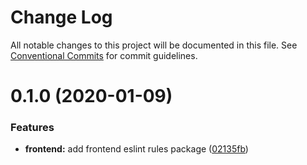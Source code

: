# Change Log

All notable changes to this project will be documented in this file.
See [Conventional Commits](https://conventionalcommits.org) for commit guidelines.

# 0.1.0 (2020-01-09)


### Features

* **frontend:** add frontend eslint rules package ([02135fb](https://github.com/bons/eslint-rules/commit/02135fb82d84c2244231abece93ee1d22bd0f36a))
